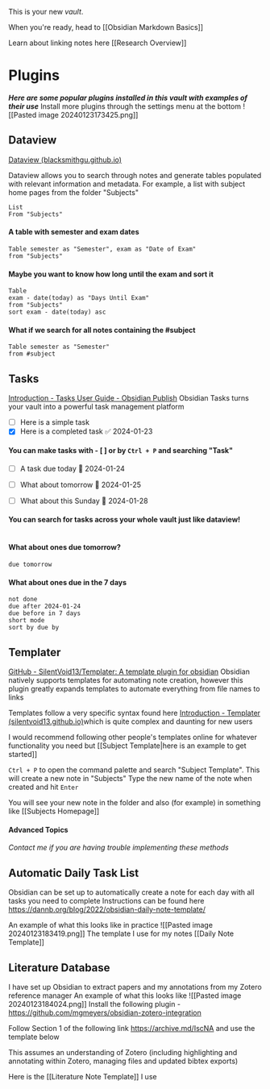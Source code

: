 This is your new *vault*.

When you're ready, head to [[Obsidian Markdown Basics]]

Learn about linking notes here [[Research Overview]]

# Plugins
***Here are some popular plugins installed in this vault with examples of their use***
Install more plugins through the settings menu at the bottom
![[Pasted image 20240123173425.png]]
## Dataview
[Dataview (blacksmithgu.github.io)](https://blacksmithgu.github.io/obsidian-dataview/) 

Dataview allows you to search through notes and generate tables populated with relevant information and metadata. For example, a list with subject home pages from the folder "Subjects"

```dataview
List
From "Subjects"
```
#### A table with semester and exam dates

```dataview
Table semester as "Semester", exam as "Date of Exam"
from "Subjects" 
```


#### Maybe you want to know how long until the exam and sort it

```dataview
Table
exam - date(today) as "Days Until Exam"
from "Subjects"
sort exam - date(today) asc
```

#### What if we search for all notes containing the #subject

```dataview
Table semester as "Semester"
from #subject  
```


## Tasks
[Introduction - Tasks User Guide - Obsidian Publish](https://publish.obsidian.md/tasks/Introduction)
Obsidian Tasks turns your vault into a powerful task management platform

- [ ] Here is a simple task
- [x] Here is a completed task ✅ 2024-01-23

#### You can make tasks with - [ ] or by `Ctrl + P` and searching "Task"

- [ ] A task due today 📅 2024-01-24 
- [ ] What about tomorrow 📅 2024-01-25 
- [ ] What about this Sunday 📅 2024-01-28 


#### You can search for tasks across your whole vault just like dataview!
```tasks
```

#### What about ones due tomorrow?
```tasks
due tomorrow
```

#### What about ones due in the 7 days
```tasks
not done
due after 2024-01-24
due before in 7 days
short mode
sort by due by
```







## Templater
[GitHub - SilentVoid13/Templater: A template plugin for obsidian](https://github.com/SilentVoid13/Templater)
Obsidian natively supports templates for automating note creation, however this plugin greatly expands templates to automate everything from file names to links

Templates follow a very specific syntax found here [Introduction - Templater (silentvoid13.github.io)](https://silentvoid13.github.io/Templater/)which is quite complex and daunting for new users

I would recommend following other people's templates online for whatever functionality you need but [[Subject Template|here is an example to get started]]

`Ctrl + P` to open the command palette and search "Subject Template". This will create a new note in "Subjects"
Type the new name of the note when created and hit `Enter`


You will see your new note in the folder and also (for example) in something like [[Subjects Homepage]]
















#### Advanced Topics
*Contact me if you are having trouble implementing these methods*
## Automatic Daily Task List
Obsidian can be set up to automatically create a note for each day with all tasks you need to complete
Instructions can be found here
https://dannb.org/blog/2022/obsidian-daily-note-template/

An example of what this looks like in practice
![[Pasted image 20240123183419.png]]
The template I use for my notes [[Daily Note Template]]

## Literature Database
I have set up Obsidian to extract papers and my annotations from my Zotero reference manager
An example of what this looks like
![[Pasted image 20240123184024.png]]
Install the following plugin - https://github.com/mgmeyers/obsidian-zotero-integration

Follow Section 1 of the following link
https://archive.md/IscNA and use the template below

This assumes an understanding of Zotero (including highlighting and annotating within Zotero, managing files and updated bibtex exports)

Here is the [[Literature Note Template]] I use


